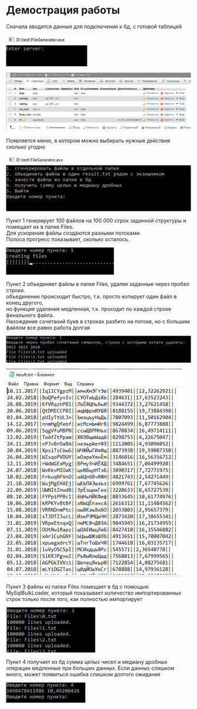 # Демострация работы

Сначала вводятся данные для подключения к бд, с готовой таблицей

![image](./img/1.PNG "image")

![image](./img/3.PNG "image")

Появляется меню, в котором можно выбирать нужные действия сколько угодно

![image](./img/2.PNG "image")

Пункт 1 генерирует 100 файлов на 100 000 строк заданной структуры  и помещает их в папке Files.  
Для ускорения файлы создаются разными потоками.  
Полоса прогресс показывает, сколько осталось. 

![image](./img/4.PNG "image")

Пункт 2 объединяет файлы в папке Files, удаляя заданные через пробел строки.  
объединение происходит быстро, т.к. просто копирует один файл в конец другого,  
но функция удаления медленная, т.к. проходит по каждой строке финального файла.  
Нахождение сочетаний букв в строках разбито на потоке, но с большим файлом все равно работа долгая 

![image](./img/5.PNG "image")

![image](./img/6.PNG "image")

Пункт 3 файлы из папки Files помещает в бд с помощью MySqlBulkLoader,  который показывает количество импортированных строк
только после того, как полностью импортирует

![image](./img/7.PNG "image")

Пункт 4 получает из бд сумма целых чисел и медиану дробных  
операции медленные при больших данных. Если данных слишком много, может появиться ошибка слишком долгого ожидания


![image](./img/8.PNG "image")
